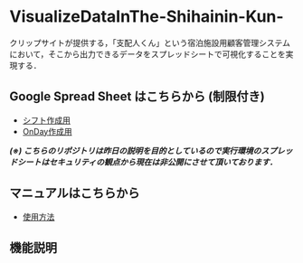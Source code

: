 # VisualizeDataInThe-Shihainin-Kun-
クリップサイトが提供する，「支配人くん」という宿泊施設用顧客管理システムにおいて，そこから出力できるデータをスプレッドシートで可視化することを実現する．
## Google Spread Sheet はこちらから (制限付き)
* [シフト作成用](https://docs.google.com/spreadsheets/d/1Emql8ubmRbDYcJXpbAWaAqKL-nhLJAd2kIh2zj6haKk/edit?usp=drive_link)
* [OnDay作成用](https://docs.google.com/spreadsheets/d/1Igy1xpokohCnGBtV-jvvrceI-EUcXB-PAcWgp1Cjxds/edit?usp=drive_link)

***(※) こちらのリポジトリは昨日の説明を目的としているので実行環境のスプレッドシートはセキュリティの観点から現在は非公開にさせて頂いております．***

## マニュアルはこちらから
* [使用方法](/instructionManual/officialManual.pdf)

## 機能説明

